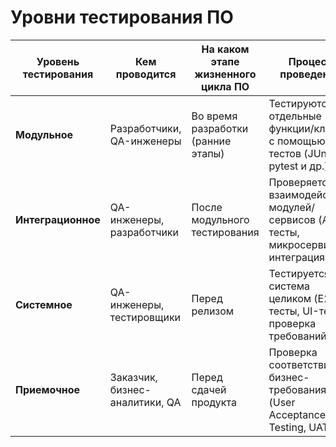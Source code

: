 # Уровни тестирования ПО

| Уровень тестирования  | Кем проводится                     | На каком этапе жизненного цикла ПО       | Процесс проведения                                                                 |
|-----------------------|------------------------------------|------------------------------------------|------------------------------------------------------------------------------------|
| **Модульное**         | Разработчики, QA-инженеры          | Во время разработки (ранние этапы)       | Тестируются отдельные функции/классы с помощью unit-тестов (JUnit, pytest и др.).  |
| **Интеграционное**    | QA-инженеры, разработчики          | После модульного тестирования            | Проверяется взаимодействие модулей/сервисов (API-тесты, микросервисная интеграция).|
| **Системное**         | QA-инженеры, тестировщики          | Перед релизом                             | Тестируется вся система целиком (E2E-тесты, UI-тесты, проверка требований).        |
| **Приемочное**        | Заказчик, бизнес-аналитики, QA     | Перед сдачей продукта                    | Проверка соответствия бизнес-требованиям (User Acceptance Testing, UAT).           |